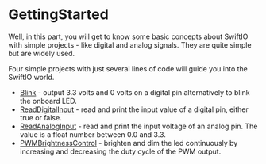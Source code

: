 # GettingStarted

Well, in this part, you will get to know some basic concepts about SwiftIO with simple projects - like digital and analog signals. They are quite simple but are widely used.

Four simple projects with just several lines of code will guide you into the SwiftIO world. 

* [Blink](blink.md) - output 3.3 volts and 0 volts on a digital pin alternatively to blink the onboard LED.
* [ReadDigitalInput](readdigitalinput.md) - read and print the input value of a digital pin, either true or false.
* [ReadAnalogInput](readanaloginput.md) - read and print the input voltage of an analog pin. The value is a float number between 0.0 and 3.3.
* [PWMBrightnessControl](pwmbrightnesscontrol.md) - brighten and dim the led continuously by increasing and decreasing the duty cycle of the PWM output.



